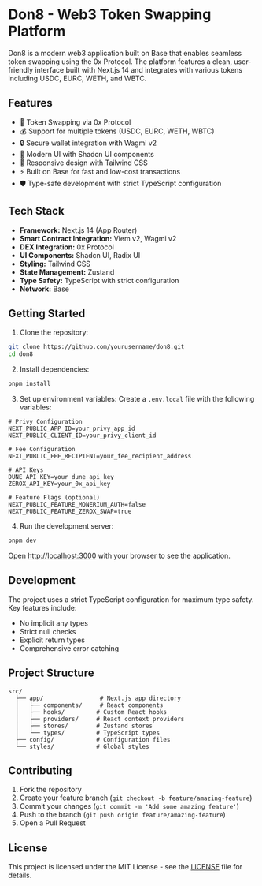 # Don8 - Web3 Token Swapping Platform

Don8 is a modern web3 application built on Base that enables seamless token swapping using the 0x Protocol. The platform features a clean, user-friendly interface built with Next.js 14 and integrates with various tokens including USDC, EURC, WETH, and WBTC.

## Features

- 🔄 Token Swapping via 0x Protocol
- 💰 Support for multiple tokens (USDC, EURC, WETH, WBTC)
- 🔒 Secure wallet integration with Wagmi v2
- 🎨 Modern UI with Shadcn UI components
- 📱 Responsive design with Tailwind CSS
- ⚡ Built on Base for fast and low-cost transactions
- 🛡️ Type-safe development with strict TypeScript configuration

## Tech Stack

- **Framework:** Next.js 14 (App Router)
- **Smart Contract Integration:** Viem v2, Wagmi v2
- **DEX Integration:** 0x Protocol
- **UI Components:** Shadcn UI, Radix UI
- **Styling:** Tailwind CSS
- **State Management:** Zustand
- **Type Safety:** TypeScript with strict configuration
- **Network:** Base

## Getting Started

1. Clone the repository:

```bash
git clone https://github.com/yourusername/don8.git
cd don8
```

2. Install dependencies:

```bash
pnpm install
```

3. Set up environment variables:
   Create a `.env.local` file with the following variables:

```
# Privy Configuration
NEXT_PUBLIC_APP_ID=your_privy_app_id
NEXT_PUBLIC_CLIENT_ID=your_privy_client_id

# Fee Configuration
NEXT_PUBLIC_FEE_RECIPIENT=your_fee_recipient_address

# API Keys
DUNE_API_KEY=your_dune_api_key
ZEROX_API_KEY=your_0x_api_key

# Feature Flags (optional)
NEXT_PUBLIC_FEATURE_MONERIUM_AUTH=false
NEXT_PUBLIC_FEATURE_ZEROX_SWAP=true
```

4. Run the development server:

```bash
pnpm dev
```

Open [http://localhost:3000](http://localhost:3000) with your browser to see the application.

## Development

The project uses a strict TypeScript configuration for maximum type safety. Key features include:

- No implicit any types
- Strict null checks
- Explicit return types
- Comprehensive error catching

## Project Structure

```
src/
  ├── app/                # Next.js app directory
  │   ├── components/     # React components
  │   ├── hooks/         # Custom React hooks
  │   ├── providers/     # React context providers
  │   ├── stores/        # Zustand stores
  │   └── types/         # TypeScript types
  ├── config/            # Configuration files
  └── styles/            # Global styles
```

## Contributing

1. Fork the repository
2. Create your feature branch (`git checkout -b feature/amazing-feature`)
3. Commit your changes (`git commit -m 'Add some amazing feature'`)
4. Push to the branch (`git push origin feature/amazing-feature`)
5. Open a Pull Request

## License

This project is licensed under the MIT License - see the [LICENSE](LICENSE) file for details.
